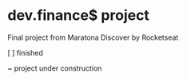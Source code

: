 # dev.finance$ project

Final project from Maratona Discover by Rocketseat

[ ] finished

~ project under construction

